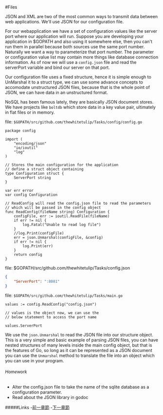 #Files

JSON and XML are two of the most common ways to transmit data between web applications. We'll use JSON for our configuration file.

For our webapplication we have a set of configuration values like the server port where our application will run. Suppose you are developing your application in $GOPATH and also using it somewhere else, then you can't run them in parallel because both sources use the same port number. Naturally we want a way to parameterize that port number. The parameter or configuration value list may contain more things like database connection information.  As of now we will use a `config.json` file and read the serverPort variable and bind our server on that port.

Our configuration file uses a fixed structure, hence it is simple enough to UnMarshal it to a struct type, we can use some advance concepts to accomodate unstructured JSON files, because that is the whole point of JSON, we can have data in an unstructured format.

NoSQL has been famous lately, they are basically JSON document stores. We have projects like `boltdb` which store data in a key value pair, ultimately in flat files or in memory.

file: `$GOPATH/src/github.com/thewhitetulip/Tasks/config/config.go`

```golang
package config

import (
	"encoding/json"
	"io/ioutil"
	"log"
)

// Stores the main configuration for the application
// define a struct object containing
type Configuration struct {
	ServerPort string
}

var err error
var config Configuration

// ReadConfig will read the config.json file to read the parameters
// which will be passed in the config object
func ReadConfig(fileName string) Configuration {
	configFile, err := ioutil.ReadFile(fileName)
	if err != nil {
		log.Fatal("Unable to read log file")
	}
	//log.Print(configFile)
	err = json.Unmarshal(configFile, &config)
	if err != nil {
		log.Print(err)
	}
	return config
}
```
file: $GOPATH/src/github.com/thewhitetulip/Tasks/config.json

```json
{
	"ServerPort": ":8081"
}
```
file: `$GOPATH/src/github.com/thewhitetulip/Tasks/main.go`

```golang
values := config.ReadConfig("config.json")

// values is the object now, we can use the
// below statement to access the port name

values.ServerPort
```

We use the `json.Unmarshal` to read the JSON file into our structure object.
This is a very simple and basic example of parsing JSON files, you can have nested structures of many levels
inside the main config object, but that is the features of Go, so long as it can be represented as a JSON document
you can use the `Unmarshal` method to translate the file into an object which you can use in your program.

###### Homework
 - Alter the config.json file to take the name of the sqlite database as a configuration parameter.
 - Read about the JSON library in godoc


#####Links
-[前一章節](4.0authentication.md)
-[下一章節](6.0routing.md)
